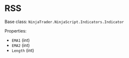 # RSS

Base class: `NinjaTrader.NinjaScript.Indicators.Indicator`

Properties:
- `EMA1` (int)
- `EMA2` (int)
- `Length` (int)
